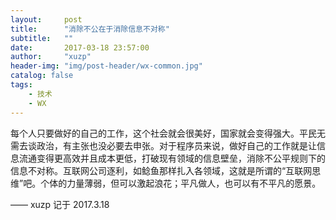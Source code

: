 ```yaml
---
layout:     post
title:      "消除不公在于消除信息不对称"
subtitle:   ""
date:       2017-03-18 23:57:00
author:     "xuzp"
header-img: "img/post-header/wx-common.jpg"
catalog: false
tags:
    - 技术
    - WX
---
```


每个人只要做好的自己的工作，这个社会就会很美好，国家就会变得强大。平民无需去谈政治，有主张也没必要去申张。对于程序员来说，做好自己的工作就是让信息流通变得更高效并且成本更低，打破现有领域的信息壁垒，消除不公平规则下的信息不对称。互联网公司逐利，如鲶鱼那样扎入各领域，这就是所谓的“互联网思维”吧。个体的力量薄弱，但可以激起浪花；平凡做人，也可以有不平凡的愿景。

—— xuzp 记于 2017.3.18
